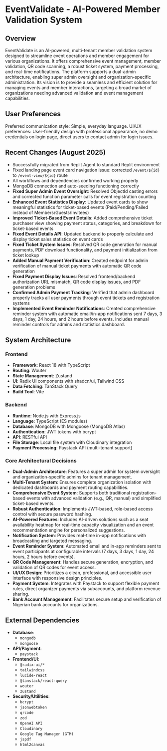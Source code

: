 # EventValidate - AI-Powered Member Validation System

## Overview
EventValidate is an AI-powered, multi-tenant member validation system designed to streamline event operations and member engagement for various organizations. It offers comprehensive event management, member validation, QR code scanning, a robust ticket system, payment processing, and real-time notifications. The platform supports a dual-admin architecture, enabling super admin oversight and organization-specific administration. Its vision is to provide a seamless and efficient solution for managing events and member interactions, targeting a broad market of organizations needing advanced validation and event management capabilities.

## User Preferences
Preferred communication style: Simple, everyday language.
UI/UX preferences: User-friendly design with professional appearance, no demo credentials on login page, direct users to contact admin for login issues.

## Recent Changes (August 2025)
- Successfully migrated from Replit Agent to standard Replit environment
- Fixed landing page event card navigation issue: corrected `/event/${id}` to `/event-view/${id}` route
- All workflows and dependencies confirmed working properly
- MongoDB connection and auto-seeding functioning correctly
- **Fixed Super Admin Event Oversight**: Resolved ObjectId casting errors and corrected function parameter calls for event registration counting
- **Enhanced Event Statistics Display**: Updated event cards to show meaningful statistics for ticket-based events (Paid/Pending/Failed instead of Members/Guests/Invitees)
- **Improved Ticket-Based Event Details**: Added comprehensive ticket purchaser view showing payment status, categories, and breakdown for ticket-based events
- **Fixed Event Details API**: Updated backend to properly calculate and display ticket sales statistics on event cards
- **Fixed Ticket System Issues**: Resolved QR code generation for manual payments, PDF download functionality, and payment initialization from ticket lookup
- **Added Manual Payment Verification**: Created endpoint for admin verification of manual ticket payments with automatic QR code generation
- **Fixed Payment Display Issues**: Resolved frontend/backend authorization URL mismatch, QR code display issues, and PDF generation problems
- **Confirmed Admin Payment Tracking**: Verified that admin dashboard properly tracks all user payments through event tickets and registration systems
- **Implemented Event Reminder Notifications**: Created comprehensive reminder system with automatic email/in-app notifications sent 7 days, 3 days, 1 day, 24 hours, and 2 hours before events. Includes manual reminder controls for admins and statistics dashboard.

## System Architecture
### Frontend
- **Framework**: React 18 with TypeScript
- **Routing**: Wouter
- **State Management**: Zustand
- **UI**: Radix UI components with shadcn/ui, Tailwind CSS
- **Data Fetching**: TanStack Query
- **Build Tool**: Vite

### Backend
- **Runtime**: Node.js with Express.js
- **Language**: TypeScript (ES modules)
- **Database**: MongoDB with Mongoose (MongoDB Atlas)
- **Authentication**: JWT tokens with bcrypt
- **API**: RESTful API
- **File Storage**: Local file system with Cloudinary integration
- **Payment Processing**: Paystack API (multi-tenant support)

### Core Architectural Decisions
- **Dual-Admin Architecture**: Features a super admin for system oversight and organization-specific admins for tenant management.
- **Multi-Tenant System**: Ensures complete organization isolation with dedicated dashboards and payment routing capabilities.
- **Comprehensive Event System**: Supports both traditional registration-based events with advanced validation (e.g., QR, manual) and simplified ticket-based events.
- **Robust Authentication**: Implements JWT-based, role-based access control with secure password hashing.
- **AI-Powered Features**: Includes AI-driven solutions such as a seat availability heatmap for real-time capacity visualization and an event recommendation engine for personalized suggestions.
- **Notification System**: Provides real-time in-app notifications with broadcasting and targeted messaging.
- **Event Reminder System**: Automated email and in-app reminders sent to event participants at configurable intervals (7 days, 3 days, 1 day, 24 hours, 2 hours before events).
- **QR Code Management**: Handles secure generation, encryption, and validation of QR codes for event access.
- **UI/UX Design**: Prioritizes a clean, professional, and accessible user interface with responsive design principles.
- **Payment System**: Integrates with Paystack to support flexible payment rules, direct organizer payments via subaccounts, and platform revenue sharing.
- **Bank Account Management**: Facilitates secure setup and verification of Nigerian bank accounts for organizations.

## External Dependencies
- **Database**:
    - `mongodb`
    - `mongoose`
- **API/Payment**:
    - `paystack`
- **Frontend/UI**:
    - `@radix-ui/*`
    - `tailwindcss`
    - `lucide-react`
    - `@tanstack/react-query`
    - `wouter`
    - `zustand`
- **Security/Utilities**:
    - `bcrypt`
    - `jsonwebtoken`
    - `qrcode`
    - `zod`
    - `OpenAI API`
    - `Cloudinary`
    - `Google Tag Manager (GTM)`
    - `jspdf`
    - `html2canvas`
```